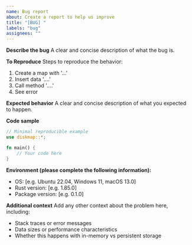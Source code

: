 ```yaml
---
name: Bug report
about: Create a report to help us improve
title: "[BUG] "
labels: "bug"
assignees: ""
---
```


**Describe the bug**
A clear and concise description of what the bug is.

**To Reproduce**
Steps to reproduce the behavior:

1. Create a map with '...'
2. Insert data '....'
3. Call method '....'
4. See error

**Expected behavior**
A clear and concise description of what you expected to happen.

**Code sample**

```rust
// Minimal reproducible example
use diskmap::*;

fn main() {
    // Your code here
}
```

**Environment (please complete the following information):**

- OS: [e.g. Ubuntu 22.04, Windows 11, macOS 13.0]
- Rust version: [e.g. 1.85.0]
- Package version: [e.g. 0.1.0]

**Additional context**
Add any other context about the problem here, including:

- Stack traces or error messages
- Data sizes or performance characteristics
- Whether this happens with in-memory vs persistent storage
